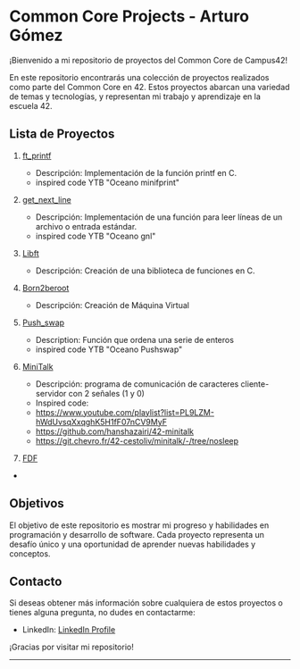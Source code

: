 # Common Core Projects - Arturo Gómez

¡Bienvenido a mi repositorio de proyectos del Common Core de Campus42!

En este repositorio encontrarás una colección de proyectos realizados como parte del Common Core en 42. Estos proyectos abarcan una variedad de temas y tecnologías, y representan mi trabajo y aprendizaje en la escuela 42.

## Lista de Proyectos

1. [ft_printf](https://github.com/agomez-m/42cursus/tree/main/ft_printf)
   - Descripción: Implementación de la función printf en C.
   - inspired code YTB "Oceano minifprint"

2. [get_next_line](https://github.com/agomez-m/42cursus/tree/main/getnextline)
   - Descripción: Implementación de una función para leer líneas de un archivo o entrada estándar.
   - inspired code YTB "Oceano gnl"

3. [Libft](https://github.com/agomez-m/42cursus/tree/main/Libft)
   - Descripción: Creación de una biblioteca de funciones en C.

4. [Born2beroot](https://github.com/agomez-m/42cursus/tree/main/Born2beroot)
   - Descripción: Creación de Máquina Virtual  

5. [Push_swap](https://github.com/agomez-m/42cursus/tree/main/Push_swap)
   - Description: Función que ordena una serie de enteros
   - inspired code YTB "Oceano Pushswap" 

6. [MiniTalk](https://github.com/agomez-m/42cursus/tree/main/MINITALK)
   - Descripción: programa de comunicación de caracteres cliente-servidor con 2 señales (1 y 0)
   - Inspired code:
   -    https://www.youtube.com/playlist?list=PL9LZM-hWdUvsqXxqghK5H1fF07nCV9MyF
   -    https://github.com/hanshazairi/42-minitalk
   -    https://git.chevro.fr/42-cestoliv/minitalk/-/tree/nosleep

7. [FDF]()
-

## Objetivos

El objetivo de este repositorio es mostrar mi progreso y habilidades en programación y desarrollo de software. Cada proyecto representa un desafío único y una oportunidad de aprender nuevas habilidades y conceptos.

## Contacto

Si deseas obtener más información sobre cualquiera de estos proyectos o tienes alguna pregunta, no dudes en contactarme:

- LinkedIn: [LinkedIn Profile](https://www.linkedin.com/in/arturo-g%C3%B3mez-mart%C3%ADn-crespo-b7a5355a/?originalSubdomain=es)

¡Gracias por visitar mi repositorio!

---

